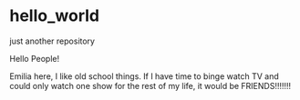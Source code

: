 # hello_world
just another repository

Hello People!

Emilia here, I like old school things. If I have time to binge watch TV and could only watch one show for the rest of my life, it would be FRIENDS!!!!!!!
